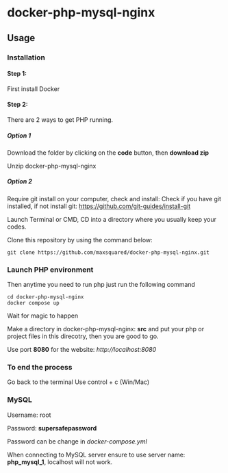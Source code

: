 # docker-php-mysql-nginx

## Usage

### Installation

#### Step 1:

First install Docker

#### Step 2:

There are 2 ways to get PHP running.

##### Option 1

Download the folder by clicking on the **code** button, then **download zip**

Unzip docker-php-mysql-nginx

##### Option 2

Require git install on your computer, check and install: Check if you have git installed, if not install git:
https://github.com/git-guides/install-git

Launch Terminal or CMD, CD into a directory where you usually keep your codes.

Clone this repository by using the command below:

```
git clone https://github.com/maxsquared/docker-php-mysql-nginx.git
```

### Launch PHP environment

Then anytime you need to run php just run the following command

```
cd docker-php-mysql-nginx
docker compose up
```

Wait for magic to happen

Make a directory in docker-php-mysql-nginx: **src** and put your php or project files in this direcotry, then you are good to go.

Use port **8080** for the website: _http://localhost:8080_

### To end the process

Go back to the terminal
Use control + c (Win/Mac)

### MySQL

Username: root

Password: **supersafepassword**

Password can be change in _docker-compose.yml_

When connecting to MySQL server ensure to use server name: **php_mysql_1**, localhost will not work.
